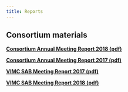 ```yaml
---
title: Reports
---
```


## Consortium materials

**[Consortium Annual Meeting Report 2018 (pdf)](/resources/VIMC_AM_2018_summary_report_final.pdf)**

**[Consortium Annual Meeting Report 2017 (pdf)](/resources/VIMC_consortium_annual_meeting_report_2017.pdf)** 

**[VIMC SAB Meeting Report 2017 (pdf)](/resources/VIMC_SAB_report_June_2017_final.pdf)**

**[VIMC SAB Meeting Report 2018 (pdf)](/resources/VIMC_SAB_report_2018_final.pdf)**

